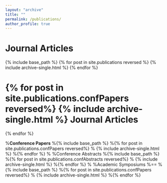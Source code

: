 ```yaml
---
layout: "archive"
title: ""
permalink: /publications/
author_profile: true
---
```

Journal Articles
==
{% include base_path %}
{% for post in site.publications reversed %}
  {% include archive-single.html %}
    {% endfor %}
    
{% for post in site.publications.confPapers reversed%}
  {% include archive-single.html %}
  Journal Articles
==
  {% endfor %}

%**Conference Papers**
%{% include base_path %}
%{% for post in site.publications.confPapers reversed%}
%  {% include archive-single.html %}
%{% endfor %}
%
%Conference Abstracts
%{% include base_path %}
%{% for post in site.publications.confAbstracts reversed%}
%  {% include archive-single.html %}
%{% endfor %}
%
%Academic Symposiums
%==
%{% include base_path %}
%{% for post in site.publications.confPapers reversed%}
%  {% include archive-single.html %}
%{% endfor %}